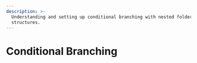 ```yaml
---
description: >-
  Understanding and setting up conditional branching with nested folder
  structures.
---
```


# Conditional Branching

